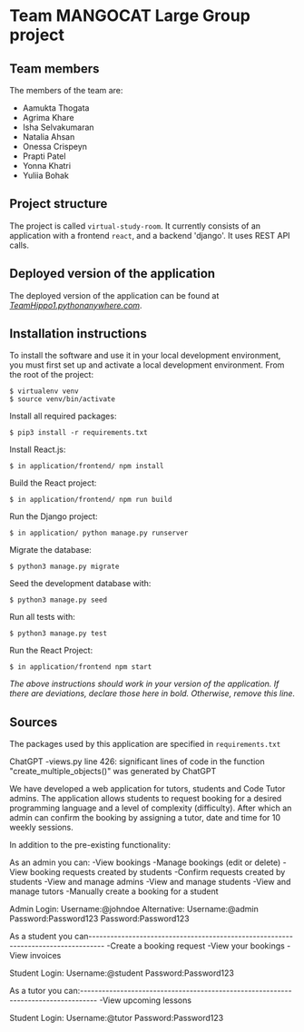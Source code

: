 # Team MANGOCAT Large Group project

## Team members
The members of the team are:
- Aamukta Thogata
- Agrima Khare
- Isha Selvakumaran
- Natalia Ahsan
- Onessa Crispeyn
- Prapti Patel
- Yonna Khatri
- Yuliia Bohak

## Project structure
The project is called `virtual-study-room`.  It currently consists of an application with a frontend `react`, and a backend 'django'. It uses REST API calls.

## Deployed version of the application
The deployed version of the application can be found at [*TeamHippo1.pythonanywhere.com*](https://TeamHippo1.pythonanywhere.com).

## Installation instructions
To install the software and use it in your local development environment, you must first set up and activate a local development environment.  From the root of the project:

```
$ virtualenv venv
$ source venv/bin/activate
```

Install all required packages:

```
$ pip3 install -r requirements.txt
```

Install React.js:

```
$ in application/frontend/ npm install
```

Build the React project:
```
$ in application/frontend/ npm run build
```

Run the Django project:
```
$ in application/ python manage.py runserver
```

Migrate the database:

```
$ python3 manage.py migrate
```

Seed the development database with:

```
$ python3 manage.py seed
```

Run all tests with:
```
$ python3 manage.py test
```

Run the React Project:
```
$ in application/frontend npm start
```

*The above instructions should work in your version of the application.  If there are deviations, declare those here in bold.  Otherwise, remove this line.*

## Sources
The packages used by this application are specified in `requirements.txt`

ChatGPT
-views.py line 426: significant lines of code in the function "create_multiple_objects()" was generated by ChatGPT

We have developed a web application for tutors, students and Code Tutor admins. The application allows students to request booking for a desired programming language and a level of complexity (difficulty). After which  an admin can confirm the booking by assigning a tutor, date and time for 10 weekly sessions.

In addition to the pre-existing functionality:

As an admin you can:
	-View bookings
	-Manage bookings (edit or delete)
	-View booking requests created by students
	-Confirm requests created by students
	-View and manage admins
	-View and manage students
	-View and manage tutors
	-Manually create a booking for a student

Admin Login: 	Username:@johndoe        Alternative:   Username:@admin
		          Password:Password123                    Password:Password123
  
As a student you can----------------------------------------------------------------------------------
	-Create a booking request
	-View your bookings
	-View invoices

Student Login: 	Username:@student
		            Password:Password123
              
As a tutor you can:----------------------------------------------------------------------------------
	-View upcoming lessons

Student Login: 	Username:@tutor
            		Password:Password123
